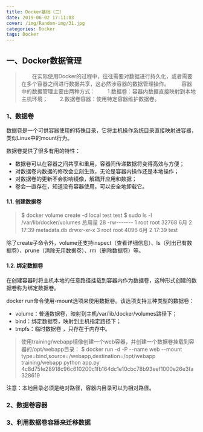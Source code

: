 ```yaml
---
title: Docker基础（二）
date: 2019-06-02 17:11:03
cover: /img/Random-img/31.jpg
categories: Docker
tags: Docker
---
```


## 一、Docker数据管理

> &emsp;&emsp;在实际使用Docker的过程中，往往需要对数据进行持久化，或者需要在多个容器之间进行数据共享，这必然涉容器的数据管理操作。
> &emsp;&emsp;容器中的数据管理主要由两种方式：
> &emsp;&emsp;1.数据卷：容器内数据直接映射到本地主机环境；
> &emsp;&emsp;2.数据卷容器：使用特定容器维护数据卷。

### 1、数据卷
数据卷是一个可供容器使用的特殊目录，它将主机操作系统目录直接映射进容器，类似Linux中的mount行为。

数据卷提供了很多有用的特性：
- 数据卷可以在容器之间共享和重用，容器间传递数据将变得高效与方便；
- 对数据卷内数据的修改会立刻生效，无论是容器内操作还是本地操作；
- 对数据卷的更新不会影响镜像，解耦开应用和数据；
- 卷会一直存在，知道没有容器使用，可以安全地卸载它。
#### 1.1. 创建数据卷
> $ docker volume create -d local test
test
$ sudo ls -l /var/lib/docker/volumes
总用量 28
-rw------- 1 root root 32768 6月   2 17:39 metadata.db
drwxr-xr-x 3 root root  4096 6月   2 17:39 test

除了create子命令外，volume还支持inspect（查看详细信息）、ls（列出已有数据卷）、prune（清除无用数据卷）、rm（删除数据卷）等。
#### 1.2. 绑定数据卷
在创建容器时将主机本地的任意路径挂载到容器内作为数据卷，这种形式创建的数据卷称为绑定数据卷。

docker run命令使用-mount选项来使用数据卷。该选项支持三种类型的数据卷：
- volume：普通数据卷，映射到主机/var/lib/docker/volumes路径下；
- bind：绑定数据卷，映射到主机指定路径下；
- tmpfs：临时数据卷 ，只存在于内存中。

> 使用training/webapp镜像创建一个web容器，并创建一个数据卷挂载到容器的/opt/webapp目录：
> $ docker run -d -P --name web --mount type=bind,source=/webapp,destination=/opt/webapp training/webapp python app.py
4c8d75fe28918c96c610200c1fb164dc1e10cbc78b93eef1000e26e3fa328619

注意：本地目录必须是绝对路径，容器内目录可以为相对路径。
### 2、数据卷容器

### 3、利用数据卷容器来迁移数据
